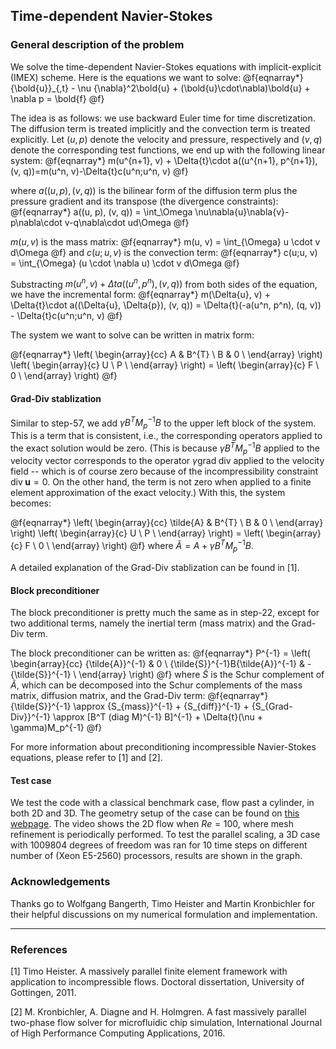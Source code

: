 Time-dependent Navier-Stokes
------------------------------------------

### General description of the problem ###

We solve the time-dependent Navier-Stokes equations with implicit-explicit (IMEX) scheme.
Here is the equations we want to solve:
@f{eqnarray*}
{\bold{u}}_{,t} - \nu {\nabla}^2\bold{u} + (\bold{u}\cdot\nabla)\bold{u} + \nabla p = \bold{f}
@f}

The idea is as follows: we use backward Euler time for time discretization. The diffusion term
is treated implicitly and the convection term is treated explicitly. Let $(u, p)$ denote the
velocity and pressure, respectively and $(v, q)$ denote the corresponding test functions, we
end up with the following linear system:
@f{eqnarray*}
m(u^{n+1}, v) + \Delta{t}\cdot a((u^{n+1}, p^{n+1}), (v, q))=m(u^n, v)-\Delta{t}c(u^n;u^n, v)
@f}

where $a((u, p), (v, q))$ is the bilinear form of the diffusion term plus the pressure gradient and its transpose (the divergence constraints):
@f{eqnarray*}
a((u, p), (v, q)) = \int_\Omega \nu\nabla{u}\nabla{v}-p\nabla\cdot v-q\nabla\cdot ud\Omega
@f}

$m(u, v)$ is the mass matrix:
@f{eqnarray*}
m(u, v) = \int_{\Omega} u \cdot v d\Omega
@f}
and $c(u;u, v)$ is the convection term:
@f{eqnarray*}
c(u;u, v) = \int_{\Omega} (u \cdot \nabla u) \cdot v d\Omega
@f}

Substracting $m(u^n, v) + \Delta{t}a((u^n, p^n), (v, q))$ from both sides of the equation,
we have the incremental form:
@f{eqnarray*}
m(\Delta{u}, v) + \Delta{t}\cdot a((\Delta{u}, \Delta{p}), (v, q)) = \Delta{t}(-a(u^n, p^n), (q, v)) - \Delta{t}c(u^n;u^n, v)
@f}


The system we want to solve can be written in matrix form:

@f{eqnarray*}
    \left(
      \begin{array}{cc}
        A & B^{T} \\
        B & 0 \\
      \end{array}
    \right)
    \left(
      \begin{array}{c}
        U \\
        P \\
      \end{array}
    \right)
    =
    \left(
      \begin{array}{c}
        F \\
        0 \\
      \end{array}
    \right)
@f}

#### Grad-Div stablization ####

Similar to step-57, we add $\gamma B^T M_p^{-1} B$ to the upper left block of the system. This is a 
term that is consistent, i.e., the corresponding operators applied to the exact solution would
be zero. (This is because $\gamma B^T M_p^{-1} B$ applied to the velocity vector corresponds to
the operator $\gamma\text{grad}\;\text{div}$ applied to the velocity field -- which is of course
zero because of the incompressibility constraint $\text{div}\;\mathbf{u}=0$. On the other hand,
the term is not zero when applied to a finite element approximation of the exact velocity.)
With this, the system becomes:

@f{eqnarray*}
    \left(
      \begin{array}{cc}
        \tilde{A} & B^{T} \\
        B & 0 \\
      \end{array}
    \right)
    \left(
      \begin{array}{c}
        U \\
        P \\
      \end{array}
    \right)
    =
    \left(
      \begin{array}{c}
        F \\
        0 \\
      \end{array}
    \right)
@f}
where $\tilde{A} = A + \gamma B^T M_p^{-1} B$.

A detailed explanation of the Grad-Div stablization can be found in [1].

#### Block preconditioner ####

The block preconditioner is pretty much the same as in step-22, except for two additional terms,
namely the inertial term (mass matrix) and the Grad-Div term.

The block preconditioner can be written as:
@f{eqnarray*}
    P^{-1}
    =
    \left(
      \begin{array}{cc}
        {\tilde{A}}^{-1} & 0 \\
        {\tilde{S}}^{-1}B{\tilde{A}}^{-1} & -{\tilde{S}}^{-1} \\
      \end{array}
    \right)
@f}
where ${\tilde{S}}$ is the Schur complement of ${\tilde{A}}$, which can be decomposed 
into the Schur complements of the mass matrix, diffusion matrix, and the Grad-Div term:
@f{eqnarray*}
    {\tilde{S}}^{-1}
    \approx 
    {S_{mass}}^{-1} + {S_{diff}}^{-1} + {S_{Grad-Div}}^{-1}
    \approx 
    [B^T (diag M)^{-1} B]^{-1} + \Delta{t}(\nu + \gamma)M_p^{-1}
@f}

For more information about preconditioning incompressible Navier-Stokes equations, please refer
to [1] and [2].

#### Test case ####
We test the code with a classical benchmark case, flow past a cylinder, in both 2D and 3D.
The geometry setup of the case can be found on
[this webpage](http://www.featflow.de/en/benchmarks/cfdbenchmarking/flow.html).
The video shows the 2D flow when $Re = 100$, where mesh refinement is periodically performed.
To test the parallel scaling, a 3D case with 1009804 degrees of freedom was ran for 10 time steps on different
number of (Xeon E5-2560) processors, results are shown in the graph.

### Acknowledgements ###
Thanks go to Wolfgang Bangerth, Timo Heister and Martin Kronbichler for their helpful discussions
on my numerical formulation and implementation.

------------------------------------------
### References ###
[1] Timo Heister. A massively parallel finite element framework with application to incompressible flows. Doctoral dissertation, University of Gottingen, 2011.

[2] M. Kronbichler, A. Diagne and H. Holmgren. A fast massively parallel two-phase flow solver for microfluidic chip simulation, International Journal of High Performance Computing Applications, 2016.
